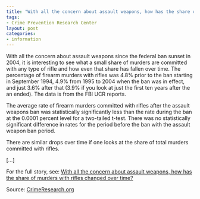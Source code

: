 ```yaml
---
title: "With all the concern about assault weapons, how has the share of murders with rifles changed over time?"
tags:
- Crime Prevention Research Center
layout: post
categories:
- information
---
```


With all the concern about assault weapons since the federal ban sunset in 2004, it is interesting to see what a small share of murders are committed with any type of rifle and how even that share has fallen over time. The percentage of firearm murders with rifles was 4.8% prior to the ban starting in September 1994, 4.9% from 1995 to 2004 when the ban was in effect, and just 3.6% after that (3.9% if you look at just the first ten years after the an ended). The data is from the FBI UCR reports.

The average rate of firearm murders committed with rifles after the assault weapons ban was statistically significantly less than the rate during the ban at the 0.0001 percent level for a two-tailed t-test. There was no statistically significant difference in rates for the period before the ban with the assault weapon ban period.

There are similar drops over time if one looks at the share of total murders committed with rifles.

\[...\]

For the full story, see: [With all the concern about assault weapons, how has the share of murders with rifles changed over time?](https://crimeresearch.org/2019/11/with-all-the-concern-about-assault-weapons-how-has-the-share-of-murders-with-rifles-changed-over-time/)

Source: [CrimeResearch.org](https://crimeresearch.org/2019/11/with-all-the-concern-about-assault-weapons-how-has-the-share-of-murders-with-rifles-changed-over-time/)
